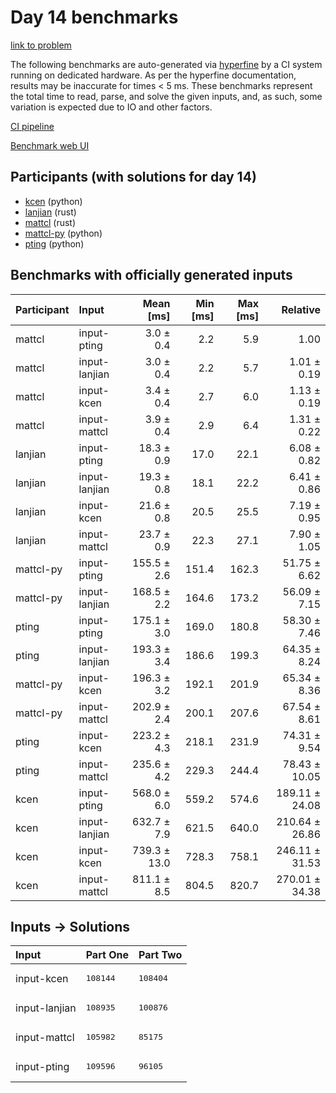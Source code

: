 # Day 14 benchmarks

[link to problem](https://adventofcode.com/2023/day/14)

The following benchmarks are auto-generated via
[hyperfine](https://github.com/sharkdp/hyperfine) by a CI system running on
dedicated hardware. As per the hyperfine documentation, results may be
inaccurate for times < 5 ms. These benchmarks represent the total time to read,
parse, and solve the given inputs, and, as such, some variation is expected due
to IO and other factors.

[CI pipeline](http://ci.papercode.net:8080/teams/main/pipelines/aoc2023)

[Benchmark web UI](https://aoc.ancalagon.black)


## Participants (with solutions for day 14)

- [kcen](https://github.com/kcen/aoc2023) (python)
- [lanjian](https://github.com/lanjian/aoc-2023) (rust)
- [mattcl](https://github.com/mattcl/aoc2023) (rust)
- [mattcl-py](https://github.com/mattcl/aoc2023-py) (python)
- [pting](https://github.com/pting/aoc2023) (python)


## Benchmarks with officially generated inputs

| Participant | Input | Mean [ms] | Min [ms] | Max [ms] | Relative |
|:---|:---|---:|---:|---:|---:|
| mattcl | input-pting | 3.0 ± 0.4 | 2.2 | 5.9 | 1.00 |
| mattcl | input-lanjian | 3.0 ± 0.4 | 2.2 | 5.7 | 1.01 ± 0.19 |
| mattcl | input-kcen | 3.4 ± 0.4 | 2.7 | 6.0 | 1.13 ± 0.19 |
| mattcl | input-mattcl | 3.9 ± 0.4 | 2.9 | 6.4 | 1.31 ± 0.22 |
| lanjian | input-pting | 18.3 ± 0.9 | 17.0 | 22.1 | 6.08 ± 0.82 |
| lanjian | input-lanjian | 19.3 ± 0.8 | 18.1 | 22.2 | 6.41 ± 0.86 |
| lanjian | input-kcen | 21.6 ± 0.8 | 20.5 | 25.5 | 7.19 ± 0.95 |
| lanjian | input-mattcl | 23.7 ± 0.9 | 22.3 | 27.1 | 7.90 ± 1.05 |
| mattcl-py | input-pting | 155.5 ± 2.6 | 151.4 | 162.3 | 51.75 ± 6.62 |
| mattcl-py | input-lanjian | 168.5 ± 2.2 | 164.6 | 173.2 | 56.09 ± 7.15 |
| pting | input-pting | 175.1 ± 3.0 | 169.0 | 180.8 | 58.30 ± 7.46 |
| pting | input-lanjian | 193.3 ± 3.4 | 186.6 | 199.3 | 64.35 ± 8.24 |
| mattcl-py | input-kcen | 196.3 ± 3.2 | 192.1 | 201.9 | 65.34 ± 8.36 |
| mattcl-py | input-mattcl | 202.9 ± 2.4 | 200.1 | 207.6 | 67.54 ± 8.61 |
| pting | input-kcen | 223.2 ± 4.3 | 218.1 | 231.9 | 74.31 ± 9.54 |
| pting | input-mattcl | 235.6 ± 4.2 | 229.3 | 244.4 | 78.43 ± 10.05 |
| kcen | input-pting | 568.0 ± 6.0 | 559.2 | 574.6 | 189.11 ± 24.08 |
| kcen | input-lanjian | 632.7 ± 7.9 | 621.5 | 640.0 | 210.64 ± 26.86 |
| kcen | input-kcen | 739.3 ± 13.0 | 728.3 | 758.1 | 246.11 ± 31.53 |
| kcen | input-mattcl | 811.1 ± 8.5 | 804.5 | 820.7 | 270.01 ± 34.38 |


## Inputs -> Solutions

| Input | Part One | Part Two |
|:---|:---|:---|
|input-kcen|<pre>108144</pre>|<pre>108404</pre>|
|input-lanjian|<pre>108935</pre>|<pre>100876</pre>|
|input-mattcl|<pre>105982</pre>|<pre>85175</pre>|
|input-pting|<pre>109596</pre>|<pre>96105</pre>|